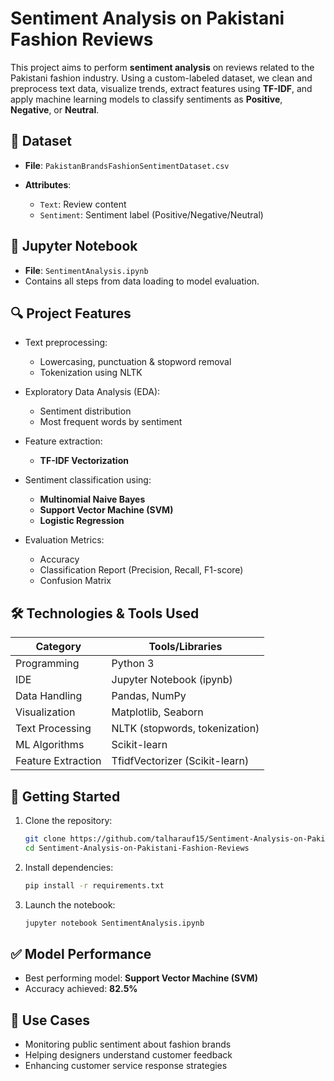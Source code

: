 # Sentiment Analysis on Pakistani Fashion Reviews

This project aims to perform **sentiment analysis** on reviews related to the Pakistani fashion industry. Using a custom-labeled dataset, we clean and preprocess text data, visualize trends, extract features using **TF-IDF**, and apply machine learning models to classify sentiments as **Positive**, **Negative**, or **Neutral**.

## 📁 Dataset

* **File**: `PakistanBrandsFashionSentimentDataset.csv`
* **Attributes**:

  * `Text`: Review content
  * `Sentiment`: Sentiment label (Positive/Negative/Neutral)

## 📒 Jupyter Notebook

* **File**: `SentimentAnalysis.ipynb`
* Contains all steps from data loading to model evaluation.

## 🔍 Project Features

* Text preprocessing:

  * Lowercasing, punctuation & stopword removal
  * Tokenization using NLTK
* Exploratory Data Analysis (EDA):

  * Sentiment distribution
  * Most frequent words by sentiment
* Feature extraction:

  * **TF-IDF Vectorization**
* Sentiment classification using:

  * **Multinomial Naive Bayes**
  * **Support Vector Machine (SVM)**
  * **Logistic Regression**
* Evaluation Metrics:

  * Accuracy
  * Classification Report (Precision, Recall, F1-score)
  * Confusion Matrix

## 🛠️ Technologies & Tools Used

| Category           | Tools/Libraries                |
| ------------------ | ------------------------------ |
| Programming        | Python 3                       |
| IDE                | Jupyter Notebook (ipynb)       |
| Data Handling      | Pandas, NumPy                  |
| Visualization      | Matplotlib, Seaborn            |
| Text Processing    | NLTK (stopwords, tokenization) |
| ML Algorithms      | Scikit-learn                   |
| Feature Extraction | TfidfVectorizer (Scikit-learn) |

## 🚀 Getting Started

1. Clone the repository:

   ```bash
   git clone https://github.com/talharauf15/Sentiment-Analysis-on-Pakistani-Fashion-Reviews.git
   cd Sentiment-Analysis-on-Pakistani-Fashion-Reviews
   ```

2. Install dependencies:

   ```bash
   pip install -r requirements.txt
   ```

3. Launch the notebook:

   ```bash
   jupyter notebook SentimentAnalysis.ipynb
   ```

## ✅ Model Performance

* Best performing model: **Support Vector Machine (SVM)**
* Accuracy achieved: **82.5%**

## 📌 Use Cases

* Monitoring public sentiment about fashion brands
* Helping designers understand customer feedback
* Enhancing customer service response strategies

